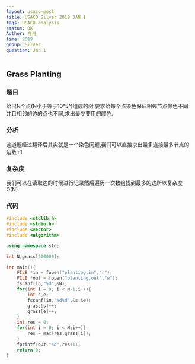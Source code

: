 ```yaml
---
layout: usaco-post
title: USACO Silver 2019 JAN 1
tags: USACO-analysis
status: OK
Author: 肖肖
time: 2019
group: Silver
question: Jan 1
---
```

## Grass Planting

### 题目

给出N个点(N小于等于10^5^)组成的树,要求给每个点染色保证相邻节点颜色不同并且相邻的边的点也不同,求出最少要用的颜色.

### 分析

这道题经过翻译后其实就是一个染色问题,我们可以直接求出最多连接最多节点的边数+1

### 复杂度

我们可以在读取边的时候进行记录然后遍历一次数组找到最多的边所以复杂度O(N)

### 代码

```c++
#include <stdlib.h>
#include <stdio.h>
#include <vector>
#include <algorithm>

using namespace std;

int N,grass[200000];

int main(){
	FILE *in = fopen("planting.in","r");
	FILE *out = fopen("planting.out","w");
	fscanf(in,"%d",&N);
	for(int i = 0; i < N-1;i++){
		int s,e;
		fscanf(in,"%d%d",&s,&e);
		grass[s]++;
		grass[e]++;
	}
	int res = 0;
	for(int i = 0; i < N;i++){
		res = max(res,grass[i]);
	}
	fprintf(out,"%d",res+1);
	return 0;
}
```
